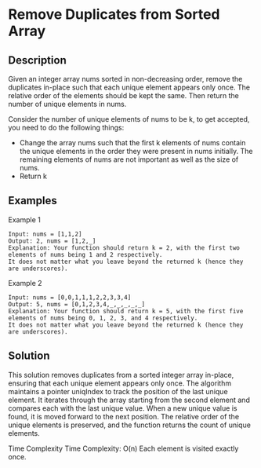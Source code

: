 # Remove Duplicates from Sorted Array

## Description

Given an integer array nums sorted in non-decreasing order, remove the duplicates in-place such that each unique element appears only once. The relative order of the elements should be kept the same. Then return the number of unique elements in nums.

Consider the number of unique elements of nums to be k, to get accepted, you need to do the following things:

- Change the array nums such that the first k elements of nums contain the unique elements in the order they were present in nums initially. The remaining elements of nums are not important as well as the size of nums.
- Return k

## Examples
Example 1
~~~
Input: nums = [1,1,2]
Output: 2, nums = [1,2,_]
Explanation: Your function should return k = 2, with the first two elements of nums being 1 and 2 respectively.
It does not matter what you leave beyond the returned k (hence they are underscores).
~~~

Example 2
~~~
Input: nums = [0,0,1,1,1,2,2,3,3,4]
Output: 5, nums = [0,1,2,3,4,_,_,_,_,_]
Explanation: Your function should return k = 5, with the first five elements of nums being 0, 1, 2, 3, and 4 respectively.
It does not matter what you leave beyond the returned k (hence they are underscores).
~~~

## Solution
This solution removes duplicates from a sorted integer array in-place, ensuring that each unique element appears only once. The algorithm maintains a pointer uniqIndex to track the position of the last unique element. It iterates through the array starting from the second element and compares each with the last unique value. When a new unique value is found, it is moved forward to the next position. The relative order of the unique elements is preserved, and the function returns the count of unique elements.

Time Complexity
Time Complexity: O(n)
Each element is visited exactly once.